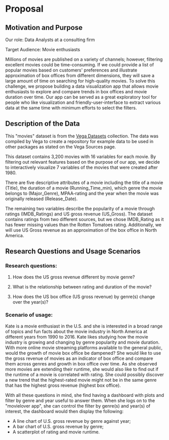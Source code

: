 
# Proposal

## Motivation and Purpose

Our role: Data Analysts at a consulting firm

Target Audience: Movie enthusiasts 

Millions of movies are published on a variety of channels; however, filtering excellent movies could be time-consuming. If we could provide a list of popular movies based on customers' preferences and illustrate approximation of box offices from different dimensions, they will save a large amount of time on searching for high-quality movies. To solve this challenge, we propose building a data visualization app that allows movie enthusiasts to explore and compare trends in box offices and movie duration over time. Our app can be served as a great exploratory tool for people who like visualization and friendly-user-interface to extract various data at the same time with minimum efforts to select the filters.

## Description of the Data

This "movies" dataset is from the [Vega Datasets][1] collection. The data was compiled by Vega to create a repository for example data to be used in other packages as stated on the Vega Sources page.


This dataset contains 3,200 movies with 16 variables for each movie. By filtering out relevant features based on the purpose of our app, we decide to interactively visualize 7 variables of the movies that were created after 1980.


There are five descriptive attributes of a movie including the title of a movie (Title), the duration of a movie (Running_Time_min), which genre the movie belongs to (Major_Genre), MPAA-rating and the year when the movie was originally released (Release_Date).


The remaining two variables describe the popularity of a movie through ratings (IMDB_Ratings) and US gross revenue (US_Gross). The dataset contains ratings from two different sources, but we chose IMDB_Rating as it has fewer missing values than the Rotten Tomatoes rating. Additionally, we will use US Gross revenue as an approximation of the box office in North America.


## Research Questions and Usage Scenarios
### Research questions:

1. How does the US gross revenue different by movie genre?

2. What is the relationship between rating and duration of the movie?

3. How does the US box office (US gross revenue) by genre(s) change over the year(s)? 
### Scenario of usage:

Kate is a movie enthusiast in the U.S. and she is interested in a broad range of topics and fun facts about the movie industry in North America at different years from 1990 to 2016. Kate likes studying how the movie industry is growing and changing by genre popularity and movie duration. With more online movie streaming platforms available to the general public, would the growth of movie box office be dampened? She would like to use the gross revenue of movies as an indicator of box office and compare them across genres and growth in box office over time. As she observed more movies are extending their runtime, she would also like to find out if the runtime of a movie is correlated with rating. She could possibly discover a new trend that the highest-rated movie might not be in the same genre that has the highest gross revenue (highest box office).

With all these questions in mind, she find having a dashboard with plots and filter by genre and year useful to answer them. When she logs on to the "movielover app", she can control the filter by genre(s) and year(s) of interest, the dashboard would then display the following: 

- A line chart of U.S. gross revenue by genre against year;
- A bar chart of U.S. gross revenue by genre;
- A scatterplot of rating and movie runtime.




[1]: https://github.com/vega/vega-datasets